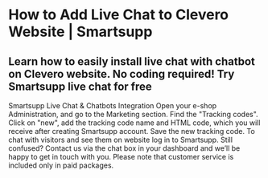# How to Add Live Chat to Clevero Website | Smartsupp
## Learn how to easily install live chat with chatbot on Clevero website. No coding required! Try Smartsupp live chat for free
Smartsupp Live Chat & Chatbots Integration
Open your e-shop Administration, and go to the Marketing section.
Find the "Tracking codes".
Click on "new", add the tracking code name and HTML code, which you will receive after creating Smartsupp account.
Save the new tracking code.
To chat with visitors and see them on website log in to Smartsupp.
Still confused? Contact us via the chat box in your dashboard and we’ll be happy to get in touch with you. Please note that customer service is included only in paid packages.

